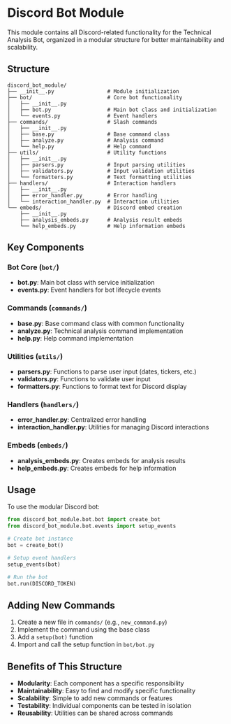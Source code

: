 # Discord Bot Module

This module contains all Discord-related functionality for the Technical Analysis Bot, organized in a modular structure for better maintainability and scalability.

## Structure

```
discord_bot_module/
├── __init__.py                 # Module initialization
├── bot/                        # Core bot functionality
│   ├── __init__.py
│   ├── bot.py                  # Main bot class and initialization
│   └── events.py               # Event handlers
├── commands/                   # Slash commands
│   ├── __init__.py
│   ├── base.py                 # Base command class
│   ├── analyze.py              # Analysis command
│   └── help.py                 # Help command
├── utils/                      # Utility functions
│   ├── __init__.py
│   ├── parsers.py              # Input parsing utilities
│   ├── validators.py           # Input validation utilities
│   └── formatters.py           # Text formatting utilities
├── handlers/                   # Interaction handlers
│   ├── __init__.py
│   ├── error_handler.py        # Error handling
│   └── interaction_handler.py  # Interaction utilities
└── embeds/                     # Discord embed creation
    ├── __init__.py
    ├── analysis_embeds.py      # Analysis result embeds
    └── help_embeds.py          # Help information embeds
```

## Key Components

### Bot Core (`bot/`)

- **bot.py**: Main bot class with service initialization
- **events.py**: Event handlers for bot lifecycle events

### Commands (`commands/`)

- **base.py**: Base command class with common functionality
- **analyze.py**: Technical analysis command implementation
- **help.py**: Help command implementation

### Utilities (`utils/`)

- **parsers.py**: Functions to parse user input (dates, tickers, etc.)
- **validators.py**: Functions to validate user input
- **formatters.py**: Functions to format text for Discord display

### Handlers (`handlers/`)

- **error_handler.py**: Centralized error handling
- **interaction_handler.py**: Utilities for managing Discord interactions

### Embeds (`embeds/`)

- **analysis_embeds.py**: Creates embeds for analysis results
- **help_embeds.py**: Creates embeds for help information

## Usage

To use the modular Discord bot:

```python
from discord_bot_module.bot.bot import create_bot
from discord_bot_module.bot.events import setup_events

# Create bot instance
bot = create_bot()

# Setup event handlers
setup_events(bot)

# Run the bot
bot.run(DISCORD_TOKEN)
```

## Adding New Commands

1. Create a new file in `commands/` (e.g., `new_command.py`)
2. Implement the command using the base class
3. Add a `setup(bot)` function
4. Import and call the setup function in `bot/bot.py`

## Benefits of This Structure

- **Modularity**: Each component has a specific responsibility
- **Maintainability**: Easy to find and modify specific functionality
- **Scalability**: Simple to add new commands or features
- **Testability**: Individual components can be tested in isolation
- **Reusability**: Utilities can be shared across commands
